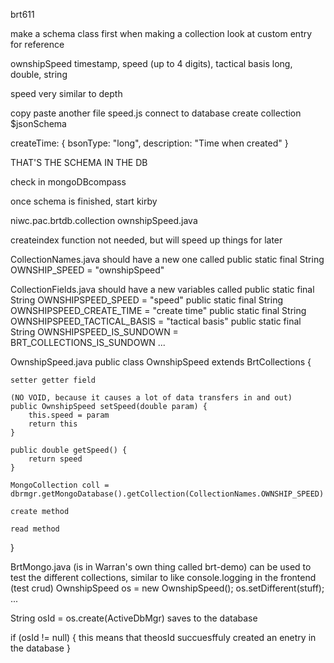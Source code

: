 brt611

make a schema class first when making a collection
look at custom entry for reference

ownshipSpeed
timestamp, speed (up to 4 digits), tactical basis
long, double, string

speed very similar to depth

copy paste another file
speed.js
connect to database
create collection
$jsonSchema

createTime: {
    bsonType: "long",
    description: "Time when created"
}

THAT'S THE SCHEMA IN THE DB

check in mongoDBcompass

once schema is finished, start kirby

niwc.pac.brtdb.collection
ownshipSpeed.java

createindex function not needed, but will speed up things for later

CollectionNames.java should have a new one called
    public static final String OWNSHIP_SPEED = "ownshipSpeed"

CollectionFields.java should have a new variables called
    public static final String OWNSHIPSPEED_SPEED = "speed"
    public static final String OWNSHIPSPEED_CREATE_TIME = "create time"
    public static final String OWNSHIPSPEED_TACTICAL_BASIS = "tactical basis"
    public static final String OWNSHIPSPEED_IS_SUNDOWN = BRT_COLLECTIONS_IS_SUNDOWN
    ...

OwnshipSpeed.java
public class OwnshipSpeed extends BrtCollections {

    setter getter field

    (NO VOID, because it causes a lot of data transfers in and out)
    public OwnshipSpeed setSpeed(double param) {
        this.speed = param
        return this
    }

    public double getSpeed() {
        return speed
    }

    MongoCollection coll = dbrmgr.getMongoDatabase().getCollection(CollectionNames.OWNSHIP_SPEED)

    create method

    read method

}

BrtMongo.java (is in Warran's own thing called brt-demo)
can be used to test the different collections, similar to like console.logging in the frontend (test crud)
OwnshipSpeed os = new OwnshipSpeed();
os.setDifferent(stuff);
...

String osId = os.create(ActiveDbMgr)
saves to the database

if (osId != null) {
    this means that theosId succuesffuly created an enetry in the database
}